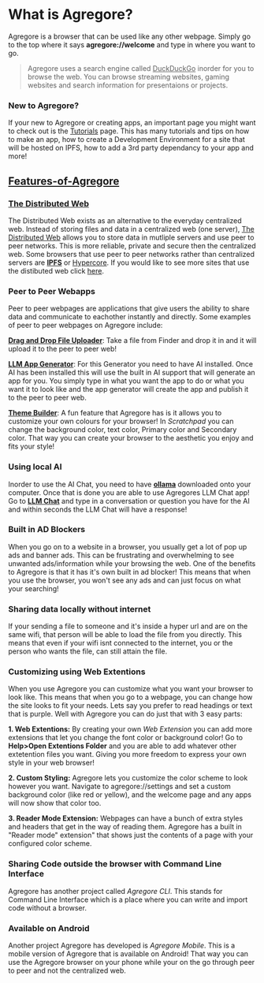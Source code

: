 # What is Agregore?
Agregore is a browser that can be used like any other webpage. Simply go to the top where it says **agregore://welcome** and type in where you want to go. 
>Agregore uses a search engine called <ins>DuckDuckGo</ins> inorder for you to browse the web. You can browse streaming websites, gaming websites and search information for presentaions or projects.
### New to Agregore?

If your new to Agregore or creating apps, an important page you might want to check out is the <ins>Tutorials</ins> page. This has many tutorials and tips on how to make an app, how to create a Development Environment for a site that will be hosted on IPFS, how to add a 3rd party dependancy to your app and more!

## <ins>Features-of-Agregore</ins>

### [The Distributed Web](https://getdweb.net/ )
The Distributed Web exists as an alternative to the everyday centralized web. Instead of storing files and data in a centralized web (one server), <ins>The Distributed Web</ins> allows you to store data in mutliple servers and use peer to peer networks. This is more reliable, private and secure then the centralized web. Some browsers that use peer to peer networks rather than centralized servers are [**IPFS**](https://ipfs.tech/) or [Hypercore](https://github.com/hypercore-protocol). If you would like to see more sites that use the distibuted web click [here](http://explore.distributed.press/).


### Peer to Peer Webapps
Peer to peer webpages are applications that give users the ability to share data and communicate to eachother instantly and directly. Some examples 
 of peer to peer webpages on Agregore include:


**[Drag and Drop File Uploader](https://agregore.mauve.moe/docs/examples/drag-and-drop/)**: Take a file from Finder and drop it in and it will upload it to the peer to peer web!

**[LLM App Generator](https://agregore.mauve.moe/docs/examples/llm-appgen/)**: For this Generator you need to have AI installed. Once AI has been installed this will use the built in AI support that will generate an app for you. You simply type in what you want the app to do or what you want it to look like and the app generator will create the app and publish it to the peer to peer web.

**[Theme Builder](https://agregore.mauve.moe/apps/scratchpad.html)**: A fun feature that Agregore has is it allows you to customize your own colours for your browser! In *Scratchpad* you can change the background color, text color, Primary color and Secondary color. That way you can create your browser to the aesthetic you enjoy and fits your style!

### Using local AI
Inorder to use the AI Chat, you need to have **[ollama](https://ollama.com/)** downloaded onto your computer. Once that is done you are able to use Agregores LLM Chat app! Go to **[LLM Chat](https://agregore.mauve.moe/docs/examples/llm-chat.html)** and type in a conversation or question you have for the AI and within seconds the LLM Chat will have a response! 

### Built in AD Blockers
When you go on to a website in a browser, you usually get a lot of pop up ads and banner ads. This can be frustrating and overwhelming to see unwanted ads/information while your browsing the web. One of the benefits to Agregore is that it has it's own built in ad blocker! This means that when you use the browser, you won't see any ads and can just focus on what your searching!

### Sharing data locally without internet
If your sending a file to someone and it's inside a hyper url and are on the same wifi, that person will be able to load the file from you directly. This means that even if your wifi isnt connected to the internet, you or the person who wants the file, can still attain the file.

### Customizing using Web Extentions
When you use Agregore you can customize what you want your browser to look like. This means that when you go to a webpage, you can change how the site looks to fit your needs. Lets say you prefer to read headings or text that is purple. Well with Agregore you can do just that with 3 easy parts:

**1. Web Extentions:** By creating your own *Web Extension* you can add more extensions that let you change the font color or background color! Go to **Help>Open Extentions Folder** and you are able to add whatever other extetention files you want. Giving you more freedom to express your own style in your web browser!

**2. Custom Styling:** Agregore lets you customize the color scheme to look however you want. Navigate to agregore://settings and set a custom background color (like red or yellow), and the welcome page and any apps will now show that color too.

**3. Reader Mode Extension:** Webpages can have a bunch of extra styles and headers that get in the way of reading them. Agregore has a built in "Reader mode" extension" that shows just the contents of a page with your configured color scheme.

### Sharing Code outside the browser with Command Line Interface
Agregore has another project called *Agregore CLI*. This stands for Command Line Interface which is a place where you can write and import code without a browser.

### Available on Android
Another project Agregore has developed is *Agregore Mobile*. This is a mobile version of Agregore that is available on Android! That way you can use the Agregore browser on your phone while your on the go through peer to peer and not the centralized web.
